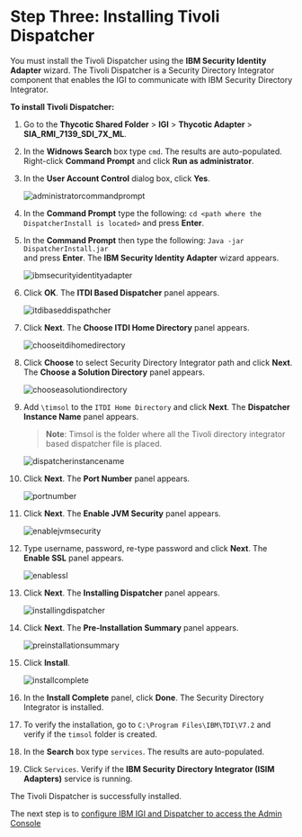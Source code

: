 [title]: # (int product)
[tags]: # (introduction)
[priority]: # (1)
[display]: # (none)

<!-- Change the file name, title, and main topic to reflect the name of the integration product. Add the initial configuration steps, usually the initial integration setup steps. -->

# Step Three: Installing Tivoli Dispatcher

You must install the Tivoli Dispatcher using the **IBM Security Identity Adapter**   wizard. The Tivoli Dispatcher is a Security Directory Integrator component that enables the IGI to communicate with IBM Security Directory Integrator.

**To install Tivoli Dispatcher:**
1.	Go to the **Thycotic Shared Folder** > **IGI** > **Thycotic Adapter** > **SIA_RMI_7139_SDI_7X_ML**.
2.	In the **Widnows Search** box type `cmd`. The results are auto-populated. Right-click **Command Prompt** and click **Run as administrator**.
3.	In the **User Account Control** dialog box, click **Yes**.

     ![administratorcommandprompt](media\stepthree\administratorcommandprompt.png)

4.	In the **Command Prompt** type the following: 
`cd <path where the DispatcherInstall is located>`
and press **Enter**.
5.	In the **Command Prompt** then type the following:
`Java -jar DispatcherInstall.jar`  
and press **Enter**. The **IBM Security Identity Adapter** wizard appears.

     ![ibmsecurityidentityadapter](media\stepthree\ibmsecurityidentityadapter.png)

6.	Click **OK**. The **ITDI Based Dispatcher** panel appears.

     ![itdibaseddispathcher](media\stepthree\itdibaseddispathcher.png)

7.	 Click **Next**. The **Choose ITDI Home Directory** panel appears.

     ![chooseitdihomedirectory](media\stepthree\chooseitdihomedirectory.png)

8.	 Click **Choose** to select Security Directory Integrator path and click **Next**. The **Choose a Solution Directory** panel appears.

     ![chooseasolutiondirectory](media\stepthree\chooseasolutiondirectory.png)

9.	 Add `\timsol` to the `ITDI Home Directory` and click **Next**. The **Dispatcher Instance Name** panel appears.

     >**Note**: Timsol is the folder where all the Tivoli directory integrator based dispatcher file is placed.

     ![dispatcherinstancename](media\stepthree\dispatcherinstancename.png)

10.	 Click **Next**. The **Port Number** panel appears.

     ![portnumber](media\stepthree\portnumber.png)

11.	 Click **Next**. The **Enable JVM Security** panel appears.

     ![enablejvmsecurity](media\stepthree\enablejvmsecurity.png)

12.	 Type username, password, re-type  password and click **Next**. The **Enable SSL** panel appears.

     ![enablessl](media\stepthree\enablessl.png)

13.	 Click **Next**. The **Installing Dispatcher** panel appears.

     ![installingdispatcher](media\stepthree\installingdispatcher.png)

14.	 Click **Next**. The **Pre-Installation Summary** panel appears.

     ![preinstallationsummary](media\stepthree\preinstallationsummary.png)

15.	 Click **Install**.

     ![installcomplete](media\stepthree\installcomplete.png)

16.	In the **Install Complete** panel, click **Done**. The Security Directory Integrator is installed.

17.	To verify the installation, go to `C:\Program Files\IBM\TDI\V7.2` and verify if the `timsol` folder is created.
18.	In the **Search** box type `services`. The results are auto-populated.
19.	Click `Services`. Verify if the **IBM Security Directory Integrator (ISIM Adapters)** service is running.

The Tivoli Dispatcher is successfully installed. 

The next step is to [configure IBM IGI and Dispatcher to access the Admin Console](steps\stepfouraccessadminconsole.md) 